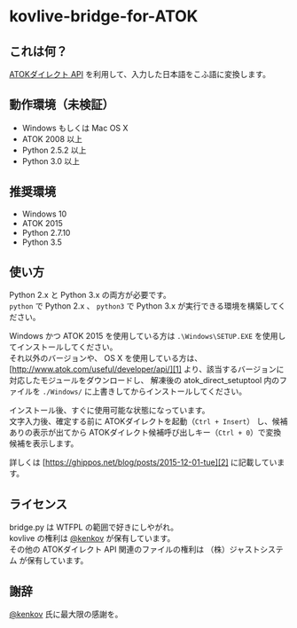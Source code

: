 # kovlive-bridge-for-ATOK

## これは何？

[ATOKダイレクト API][1] を利用して、入力した日本語をこふ語に変換します。  

## 動作環境（未検証）

- Windows もしくは Mac OS X
- ATOK 2008 以上
- Python 2.5.2 以上
- Python 3.0 以上

## 推奨環境

- Windows 10
- ATOK 2015
- Python 2.7.10
- Python 3.5

## 使い方

Python 2.x と Python 3.x の両方が必要です。  
`python` で Python 2.x 、 `python3` で Python 3.x が実行できる環境を構築してください。

Windows かつ ATOK 2015 を使用している方は `.\Windows\SETUP.EXE` を使用してインストールしてください。  
それ以外のバージョンや、 OS X を使用している方は、 [http://www.atok.com/useful/developer/api/][1] より、該当するバージョンに対応したモジュールをダウンロードし、 解凍後の atok_direct_setuptool 内のファイルを `./Windows/` に上書きしてからインストールしてください。

インストール後、すぐに使用可能な状態になっています。  
文字入力後、確定する前に ATOKダイレクトを起動（`Ctrl + Insert`） し、候補ありの表示が出てから ATOKダイレクト候補呼び出しキー（`Ctrl + 0`）で変換候補を表示します。

詳しくは [https://ghippos.net/blog/posts/2015-12-01-tue][2] に記載しています。

## ライセンス

bridge.py は WTFPL の範囲で好きにしやがれ。  
kovlive の権利は [@kenkov][3] が保有しています。  
その他の ATOKダイレクト API 関連のファイルの権利は （株）ジャストシステム が保有しています。

## 謝辞

[@kenkov][3] 氏に最大限の感謝を。



  [1]: http://www.atok.com/useful/developer/api/
  [2]: https://ghippos.net/blog/posts/2015-12-01-tue
  [3]: https://twitter.com/kenkov